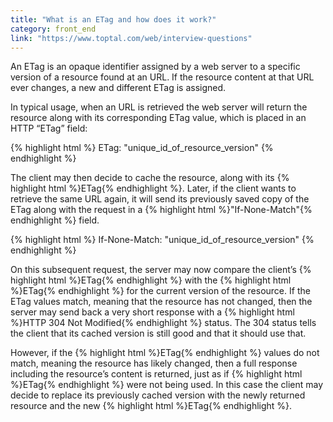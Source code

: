 ```yaml
---
title: "What is an ETag and how does it work?"
category: front_end
link: "https://www.toptal.com/web/interview-questions"
---
```

An ETag is an opaque identifier assigned by a web server to a specific version of a resource found at an URL. If the resource content at that URL ever changes, a new and different ETag is assigned.

In typical usage, when an URL is retrieved the web server will return the resource along with its corresponding ETag value, which is placed in an HTTP “ETag” field:

{% highlight html %}
ETag: "unique_id_of_resource_version"
{% endhighlight %}

The client may then decide to cache the resource, along with its {% highlight html %}ETag{% endhighlight %}. Later, if the client wants to retrieve the same URL again, it will send its previously saved copy of the ETag along with the request in a {% highlight html %}"If-None-Match"{% endhighlight %} field.

{% highlight html %}
If-None-Match: "unique_id_of_resource_version"
{% endhighlight %}

On this subsequent request, the server may now compare the client’s {% highlight html %}ETag{% endhighlight %} with the {% highlight html %}ETag{% endhighlight %} for the current version of the resource. If the ETag values match, meaning that the resource has not changed, then the server may send back a very short response with a {% highlight html %}HTTP 304 Not Modified{% endhighlight %} status. The 304 status tells the client that its cached version is still good and that it should use that.

However, if the {% highlight html %}ETag{% endhighlight %} values do not match, meaning the resource has likely changed, then a full response including the resource’s content is returned, just as if {% highlight html %}ETag{% endhighlight %} were not being used. In this case the client may decide to replace its previously cached version with the newly returned resource and the new {% highlight html %}ETag{% endhighlight %}.
